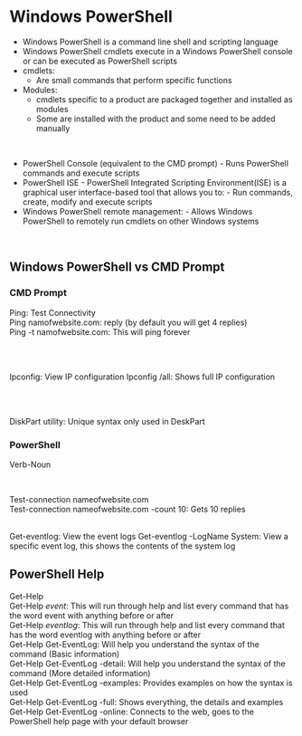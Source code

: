# Windows PowerShell

- Windows PowerShell is a command line shell and scripting language
- Windows PowerShell cmdlets execute in a Windows PowerShell console or can be executed as PowerShell scripts
- cmdlets:
    - Are small commands that perform specific functions
- Modules:
    - cmdlets specific to a product are packaged together and installed as modules
    - Some are installed with the product and some need to be added manually

<br>

- PowerShell Console (equivalent to the CMD prompt)
      - Runs PowerShell commands and execute scripts
- PowerShell ISE
      - PowerShell Integrated Scripting Environment(ISE) is a graphical user interface-based tool that allows you to:
          - Run commands, create, modify and execute scripts
- Windows PowerShell remote management:
      - Allows Windows PowerShell to remotely run cmdlets on other Windows systems

<br>

## Windows PowerShell vs CMD Prompt

### CMD Prompt

Ping: Test Connectivity <br>
Ping namofwebsite.com: reply (by default you will get 4 replies) <br>
Ping -t namofwebsite.com: This will ping forever

<br>
<br>

Ipconfig: View IP configuration
Ipconfig /all: Shows full IP configuration

<br>
<br>

DiskPart utility: Unique syntax only used in DeskPart

### PowerShell
Verb-Noun

<br>

Test-connection nameofwebsite.com <br>
Test-connection nameofwebsite.com -count 10: Gets 10 replies <br><br>

Get-eventlog: View the event logs
Get-eventlog -LogName System: View a specific event log, this shows the contents of the system log


## PowerShell Help
Get-Help <br>
Get-Help *event*: This will run through help and list every command that has the word event with anything before or after <br>
Get-Help *eventlog*: This will run through help and list every command that has the word eventlog with anything before or after <br>
Get-Help Get-EventLog: Will help you understand the syntax of the command (Basic information) <br>
Get-Help Get-EventLog -detail: Will help you understand the syntax of the command (More detailed information) <br>
Get-Help Get-EventLog -examples: Provides examples on how the syntax is used <br>
Get-Help Get-EventLog -full: Shows everything, the details and examples <br>
Get-Help Get-EventLog -online: Connects to the web, goes to the PowerShell help page with your default browser <br>
